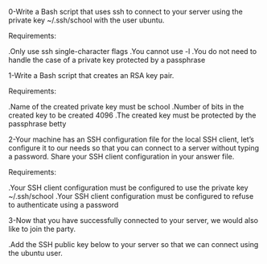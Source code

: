0-Write a Bash script that uses ssh to connect to your server using the private key ~/.ssh/school with the user ubuntu.

Requirements:

.Only use ssh single-character flags
.You cannot use -l
.You do not need to handle the case of a private key protected by a passphrase

1-Write a Bash script that creates an RSA key pair.

Requirements:

.Name of the created private key must be school
.Number of bits in the created key to be created 4096
.The created key must be protected by the passphrase betty

2-Your machine has an SSH configuration file for the local SSH client, let’s configure it to our needs so that you can connect to a server without typing a password. Share your SSH client configuration in your answer file.

Requirements:

.Your SSH client configuration must be configured to use the private key ~/.ssh/school
.Your SSH client configuration must be configured to refuse to authenticate using a password

3-Now that you have successfully connected to your server, we would also like to join the party.

.Add the SSH public key below to your server so that we can connect using the ubuntu user.
